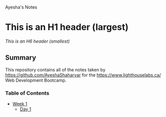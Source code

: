 Ayesha's Notes
# This is an H1 header (largest)
###### This is an H6 header (smallest)
## Summary 

This repository contains all of the notes taken by https://github.com/AyeshaShaharyar for the https://www.lighthouselabs.ca/ Web Development Bootcamp.

### Table of Contents
* [Week 1](/Week_1)
  * [Day 1](/Week_1/Day_1)